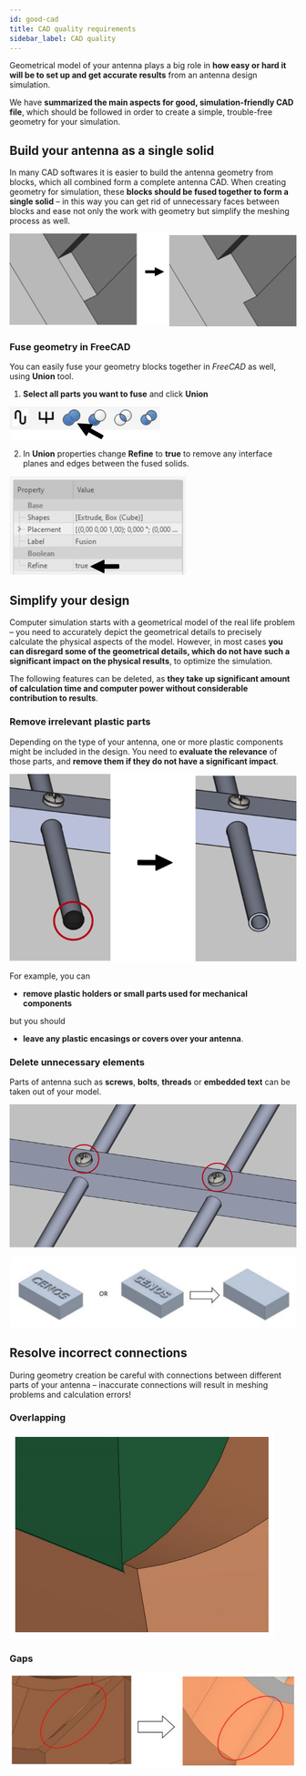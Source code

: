 ```yaml
---
id: good-cad
title: CAD quality requirements
sidebar_label: CAD quality
---
```


Geometrical model of your antenna plays a big role in **how easy or hard it will be to set up and get accurate results** from an antenna design simulation.

We have **summarized the main aspects for good, simulation-friendly CAD file**, which should be followed in order to create a simple, trouble-free geometry for your simulation.

## Build your antenna as a single solid

In many CAD softwares it is easier to build the antenna geometry from blocks, which all combined form a complete antenna CAD. When creating geometry for simulation, these **blocks should be fused together to form a single solid** – in this way you can get rid of unnecessary faces between blocks and ease not only the work with geometry but simplify the meshing process as well.

<p align="center">

![drag n drop](assets/quickstart/87.png)

</p>

### Fuse geometry in FreeCAD

You can easily fuse your geometry blocks together in *FreeCAD* as well, using **Union** tool.

1. **Select all parts you want to fuse** and click **Union**

<p align="center">

![drag n drop](assets/quickstart/85.png)

</p>

2. In **Union** properties change **Refine** to **true** to remove any interface planes and edges between the fused solids.

<p align="center">

![drag n drop](assets/quickstart/86.png)

</p>

## Simplify your design

Computer simulation starts with a geometrical model of the real life problem – you need to accurately depict the geometrical details to precisely calculate the physical aspects of the model. However, in most cases **you can disregard some of the geometrical details, which do not have such a significant impact on the physical results**, to optimize the simulation.

The following features can be deleted, as **they take up significant amount of calculation time and computer power without considerable contribution to results**. 

### Remove irrelevant plastic parts

Depending on the type of your antenna, one or more plastic components might be included in the design. You need to **evaluate the relevance** of those parts, and **remove them if they do not have a significant impact**.

<p align="center">

![drag n drop](assets/quickstart/92.png)

</p>

For example, you can

- **remove plastic holders or small parts used for mechanical components**

but you should

- **leave any plastic encasings or covers over your antenna**.

### Delete unnecessary elements

Parts of antenna such as **screws**, **bolts**, **threads** or **embedded text** can be taken out of your model.

<p align="center">

![drag n drop](assets/quickstart/88.png)

</p>

<p align="center">

![drag n drop](assets/quickstart/90.png)

</p>

## Resolve incorrect connections

During geometry creation be careful with connections between different parts of your antenna – inaccurate connections will result in meshing problems and calculation errors!

### Overlapping

<p align="center">

![drag n drop](assets/quickstart/91.png)

</p>

### Gaps

<p align="center">

![drag n drop](assets/quickstart/89.png)

</p>
